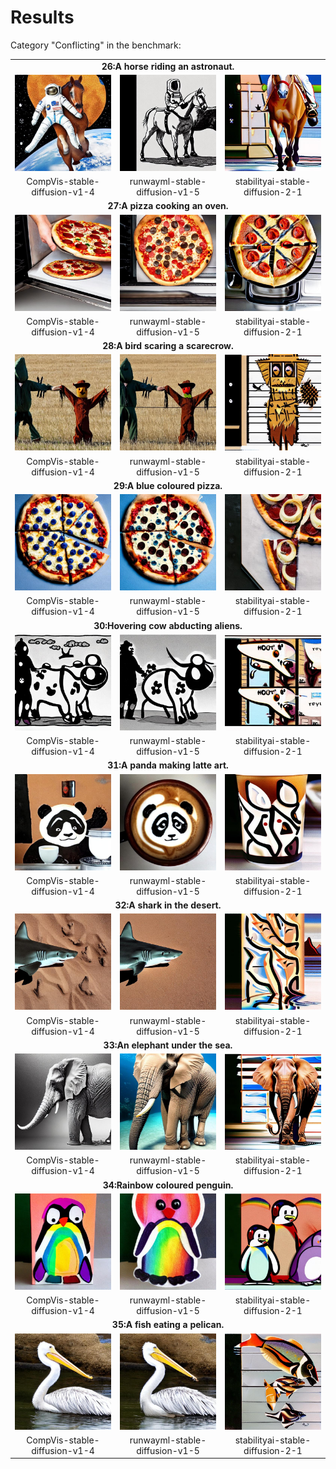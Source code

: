 # Results
Category "Conflicting" in the benchmark: 

<table class="center">
	<tr><td style="text-align:center;", colspan="3"><b>26:A horse riding an astronaut.</b></td></tr>
	<tr>
		<td><img src="26/CompVis-stable-diffusion-v1-4_seed_0.jpg"></td>
		<td><img src="26/runwayml-stable-diffusion-v1-5_seed_0.jpg"></td>
		<td><img src="26/stabilityai-stable-diffusion-2-1_seed_0.jpg"></td>
	</tr><tr>
		<td width=33% style="text-align:center;">CompVis-stable-diffusion-v1-4</td>
		<td width=33% style="text-align:center;">runwayml-stable-diffusion-v1-5</td>
		<td width=33% style="text-align:center;">stabilityai-stable-diffusion-2-1</td>
	</tr>
	<tr><td style="text-align:center;", colspan="3"><b>27:A pizza cooking an oven.</b></td></tr>
	<tr>
		<td><img src="27/CompVis-stable-diffusion-v1-4_seed_0.jpg"></td>
		<td><img src="27/runwayml-stable-diffusion-v1-5_seed_0.jpg"></td>
		<td><img src="27/stabilityai-stable-diffusion-2-1_seed_0.jpg"></td>
	</tr><tr>
		<td width=33% style="text-align:center;">CompVis-stable-diffusion-v1-4</td>
		<td width=33% style="text-align:center;">runwayml-stable-diffusion-v1-5</td>
		<td width=33% style="text-align:center;">stabilityai-stable-diffusion-2-1</td>
	</tr>
	<tr><td style="text-align:center;", colspan="3"><b>28:A bird scaring a scarecrow.</b></td></tr>
	<tr>
		<td><img src="28/CompVis-stable-diffusion-v1-4_seed_0.jpg"></td>
		<td><img src="28/runwayml-stable-diffusion-v1-5_seed_0.jpg"></td>
		<td><img src="28/stabilityai-stable-diffusion-2-1_seed_0.jpg"></td>
	</tr><tr>
		<td width=33% style="text-align:center;">CompVis-stable-diffusion-v1-4</td>
		<td width=33% style="text-align:center;">runwayml-stable-diffusion-v1-5</td>
		<td width=33% style="text-align:center;">stabilityai-stable-diffusion-2-1</td>
	</tr>
	<tr><td style="text-align:center;", colspan="3"><b>29:A blue coloured pizza.</b></td></tr>
	<tr>
		<td><img src="29/CompVis-stable-diffusion-v1-4_seed_0.jpg"></td>
		<td><img src="29/runwayml-stable-diffusion-v1-5_seed_0.jpg"></td>
		<td><img src="29/stabilityai-stable-diffusion-2-1_seed_0.jpg"></td>
	</tr><tr>
		<td width=33% style="text-align:center;">CompVis-stable-diffusion-v1-4</td>
		<td width=33% style="text-align:center;">runwayml-stable-diffusion-v1-5</td>
		<td width=33% style="text-align:center;">stabilityai-stable-diffusion-2-1</td>
	</tr>
	<tr><td style="text-align:center;", colspan="3"><b>30:Hovering cow abducting aliens.</b></td></tr>
	<tr>
		<td><img src="30/CompVis-stable-diffusion-v1-4_seed_0.jpg"></td>
		<td><img src="30/runwayml-stable-diffusion-v1-5_seed_0.jpg"></td>
		<td><img src="30/stabilityai-stable-diffusion-2-1_seed_0.jpg"></td>
	</tr><tr>
		<td width=33% style="text-align:center;">CompVis-stable-diffusion-v1-4</td>
		<td width=33% style="text-align:center;">runwayml-stable-diffusion-v1-5</td>
		<td width=33% style="text-align:center;">stabilityai-stable-diffusion-2-1</td>
	</tr>
	<tr><td style="text-align:center;", colspan="3"><b>31:A panda making latte art.</b></td></tr>
	<tr>
		<td><img src="31/CompVis-stable-diffusion-v1-4_seed_0.jpg"></td>
		<td><img src="31/runwayml-stable-diffusion-v1-5_seed_0.jpg"></td>
		<td><img src="31/stabilityai-stable-diffusion-2-1_seed_0.jpg"></td>
	</tr><tr>
		<td width=33% style="text-align:center;">CompVis-stable-diffusion-v1-4</td>
		<td width=33% style="text-align:center;">runwayml-stable-diffusion-v1-5</td>
		<td width=33% style="text-align:center;">stabilityai-stable-diffusion-2-1</td>
	</tr>
	<tr><td style="text-align:center;", colspan="3"><b>32:A shark in the desert.</b></td></tr>
	<tr>
		<td><img src="32/CompVis-stable-diffusion-v1-4_seed_0.jpg"></td>
		<td><img src="32/runwayml-stable-diffusion-v1-5_seed_0.jpg"></td>
		<td><img src="32/stabilityai-stable-diffusion-2-1_seed_0.jpg"></td>
	</tr><tr>
		<td width=33% style="text-align:center;">CompVis-stable-diffusion-v1-4</td>
		<td width=33% style="text-align:center;">runwayml-stable-diffusion-v1-5</td>
		<td width=33% style="text-align:center;">stabilityai-stable-diffusion-2-1</td>
	</tr>
	<tr><td style="text-align:center;", colspan="3"><b>33:An elephant under the sea.</b></td></tr>
	<tr>
		<td><img src="33/CompVis-stable-diffusion-v1-4_seed_0.jpg"></td>
		<td><img src="33/runwayml-stable-diffusion-v1-5_seed_0.jpg"></td>
		<td><img src="33/stabilityai-stable-diffusion-2-1_seed_0.jpg"></td>
	</tr><tr>
		<td width=33% style="text-align:center;">CompVis-stable-diffusion-v1-4</td>
		<td width=33% style="text-align:center;">runwayml-stable-diffusion-v1-5</td>
		<td width=33% style="text-align:center;">stabilityai-stable-diffusion-2-1</td>
	</tr>
	<tr><td style="text-align:center;", colspan="3"><b>34:Rainbow coloured penguin.</b></td></tr>
	<tr>
		<td><img src="34/CompVis-stable-diffusion-v1-4_seed_0.jpg"></td>
		<td><img src="34/runwayml-stable-diffusion-v1-5_seed_0.jpg"></td>
		<td><img src="34/stabilityai-stable-diffusion-2-1_seed_0.jpg"></td>
	</tr><tr>
		<td width=33% style="text-align:center;">CompVis-stable-diffusion-v1-4</td>
		<td width=33% style="text-align:center;">runwayml-stable-diffusion-v1-5</td>
		<td width=33% style="text-align:center;">stabilityai-stable-diffusion-2-1</td>
	</tr>
	<tr><td style="text-align:center;", colspan="3"><b>35:A fish eating a pelican.</b></td></tr>
	<tr>
		<td><img src="35/CompVis-stable-diffusion-v1-4_seed_0.jpg"></td>
		<td><img src="35/runwayml-stable-diffusion-v1-5_seed_0.jpg"></td>
		<td><img src="35/stabilityai-stable-diffusion-2-1_seed_0.jpg"></td>
	</tr><tr>
		<td width=33% style="text-align:center;">CompVis-stable-diffusion-v1-4</td>
		<td width=33% style="text-align:center;">runwayml-stable-diffusion-v1-5</td>
		<td width=33% style="text-align:center;">stabilityai-stable-diffusion-2-1</td>
	</tr>
</table>